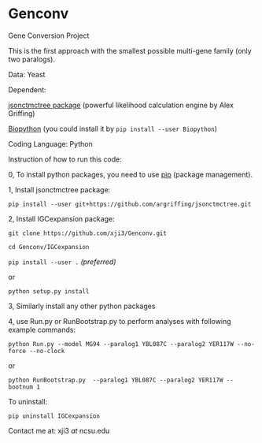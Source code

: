 Genconv
=======

Gene Conversion Project

This is the first approach with the smallest possible multi-gene family (only two paralogs). 

Data: Yeast

Dependent: 

[jsonctmctree package](http://jsonctmctree.readthedocs.org/en/latest/) (powerful likelihood  calculation 
engine by Alex Griffing)

[Biopython](http://biopython.org/wiki/Biopython) (you could install it by `pip install --user Biopython`)

Coding Language: Python

Instruction of how to run this code:

0, To install python packages, you need to use [pip](https://pip.pypa.io/en/stable/installing/) (package management). 

1, Install jsonctmctree package:

`
pip install --user git+https://github.com/argriffing/jsonctmctree.git
`

2, Install IGCexpansion package:

`
git clone https://github.com/xji3/Genconv.git
`

`
cd Genconv/IGCexpansion
`

`
pip install --user .
`  _(preferred)_

or

`
python setup.py install
`  


3, Similarly install any other python packages


4, use Run.py or RunBootstrap.py to perform analyses with following example commands:

`
python Run.py --model MG94 --paralog1 YBL087C --paralog2 YER117W --no-force --no-clock
`

or


`
python RunBootstrap.py  --paralog1 YBL087C --paralog2 YER117W --bootnum 1
`

To uninstall:

`
pip uninstall IGCexpansion
`

Contact me at:
xji3 _at_ ncsu.edu